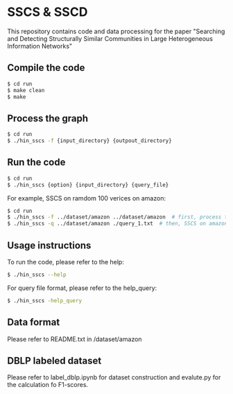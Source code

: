 # SSCS & SSCD

This repository contains code and data processing for the paper "Searching and Detecting Structurally Similar Communities in Large Heterogeneous Information Networks"

## Compile the code
```sh
$ cd run
$ make clean
$ make
```

## Process the graph
```sh
$ cd run
$ ./hin_sscs -f {input_directory} {outpout_directory}
```


## Run the code
```sh
$ cd run
$ ./hin_sscs {option} {input_directory} {query_file}
```

For example, SSCS on ramdom 100 verices on amazon:

```sh
$ cd run                                    
$ ./hin_sscs -f ../dataset/amazon ../dataset/amazon  # first, process the graph
$ ./hin_sscs -q ../dataset/amazon ./query_1.txt  # then, SSCS on amazon
```

## Usage instructions
To run the code, please refer to the help: 
```sh
$ ./hin_sscs --help
```

For query file format, please refer to the help_query: 
```sh
$ ./hin_sscs -help_query
```

## Data format
Please refer to README.txt in /dataset/amazon

## DBLP labeled dataset
Please refer to label_dblp.ipynb for dataset construction and evalute.py for the calculation fo F1-scores.